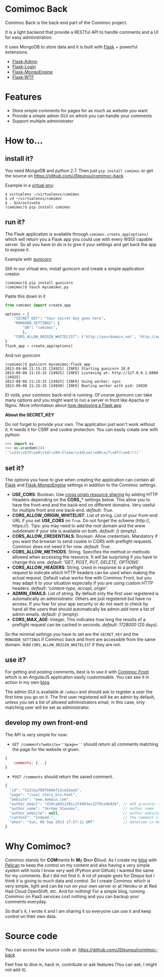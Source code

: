 # Comimoc Back

Comimoc Back is the back-end part of the Comimoc project.

It is a light backend that provide a RESTful API to handle comments and a UI for easy administration.

It uses MongoDB to store data and it is built with [Flask](http://flask.pocoo.org) + powerful extensions:

* [Flask-Admin](https://github.com/mrjoes/flask-admin/)
* [Flask-Login](https://github.com/maxcountryman/flask-login/)
* [Flask-MongoEngine](https://github.com/MongoEngine/flask-mongoengine/)
* [Flask-WTF](https://flask-wtf.readthedocs.org)


# Features

* Store simple comments for pages for as much as website you want
* Provide a simple admin GUI on which you can handle your comments
* Support multiple administrator


# How to...

## install it?

You need MongoDB and python 2.7.
Then just `pip install comimoc` or get the source on https://github.com/JSteunou/comimoc-back

Example in a [virtual env](http://www.virtualenv.org):

```shell
$ virtualenv ~/virtualenvs/comimoc
$ cd ~/virtualenvs/comimoc
$ . bin/activate
(comimoc)$ pip install comimoc
```

## run it?

The Flask application is available through `comimoc.create_app(options)` which will return you a Flask app you could use with every WSGI capable server. So all you have to do is to give it your settings and get back the app to expose it.

Example with [gunicorn](http://gunicorn.org):

Still in our virtual env, install gunicorn and create a simple application creator.

```shell
(comimoc)$ pip install gunicorn
(comimoc)$ touch mycomimoc.py
```

Paste this down in it

```python
from comimoc import create_app

options = {
    "SECRET_KEY": "Your secret key goes here",
    "MONGODB_SETTINGS": {
        "DB": "comimoc",
        },
    "CORS_ALLOW_ORIGIN_WHITELIST": ('http://yourdomain.net', 'http://www.yourdomain.net')
}
flask_app = create_app(options)
```

And run gunicorn

```shell
(comimoc)$ gunicorn mycomimoc:flask_app
2013-09-08 21:15:15 [24925] [INFO] Starting gunicorn 18.0
2013-09-08 21:15:15 [24925] [INFO] Listening at: http://127.0.0.1:8000 (24925)
2013-09-08 21:15:15 [24925] [INFO] Using worker: sync
2013-09-08 21:15:15 [24930] [INFO] Booting worker with pid: 24930
```

Et voilà, your comimoc back-end is running. Of course gunicorn can take many options and you might want to run a server in front like Apacha or Nginx. More information about [how deploying a Flask app](http://flask.pocoo.org/docs/deploying/others/)

**About the SECRET_KEY**

Do not forget to provide your own. The application just won't work without it. It needs it for CSRF and cookie protection. You can easily create one with python:

```python
>>> import os
>>> os.urandom(24)
'`\x13o\xb7N\xe8\x1ds\x04:Q\xeav\x10\xec\x06\xc7\x8fS\xe6)T1I'
```

## set it?

The options you have to give when creating the application can contain all [Flask](http://flask.pocoo.org/docs/config/#builtin-configuration-values) and [Flask-MongoEngine](https://flask-mongoengine.readthedocs.org/en/latest/) settings in addition to the Comimoc settings.

* **USE\_CORS**: Boolean. Use [cross origin resource sharing](https://developer.mozilla.org/en-US/docs/HTTP/Access_control_CORS) by adding HTTP Headers depending on the **CORS\_*** settings below. This allow you to have the front-end and the back-end on different domains. Very useful for multiple front and one back-end. *default: True*.
* **CORS\_ALLOW\_ORIGIN\_WHITELIST**: List of string. List of your front-end URL if you set **USE\_CORS** on `True`. Do not forget the scheme (http://, https://). Tips: you may need to add the root domain and the www subdomain if your site is available on both. *default: ()* (empty).
* **CORS\_ALLOW\_CREDENTIALS**: Boolean. Allow credentials. Mandatory if you want the browser to send cookie in CORS with preflight requests. Comimoc does not need it for now. *default: True*.
* **CORS\_ALLOW\_METHODS**: String. Specifies the method or methods allowed when accessing the resource. It will be surprising if you have to change this one. *default: 'GET, POST, PUT, DELETE, OPTIONS'*.
* **CORS\_ALLOW\_HEADERS**: String. Used in response to a preflight request to indicate which HTTP headers can be used when making the actual request. Default value works fine with Comimoc Front, but you may adapt it to your situation especially if you are using custom HTTP headers. *default: 'content-type, accept, origin'*.
* **ADMIN\_EMAILS**: List of string. By default only the first user registered is automatically an administrator. Others are just registered but have no access. If you fear for your app security or do not want to check by hand all the users that should automatically be admin add here a list of admin emails. *default: ()* (empty).
* **CORS\_MAX\_AGE**: Integer. This indicates how long the results of a preflight request can be cached in seconds. *default: 1728000* (20 days).

So the minimal settings you have to set are the `SECRET_KEY` and the `MONGODB_SETTINGS` if Comimoc back and front are accessible from the same domain. Add `CORS_ALLOW_ORIGIN_WHITELIST` if they are not.

## use it?

For getting and posting comments, best is to use it with [Comimoc Front](https://github.com/JSteunou/comimoc-front-angularjs) which is an AngularJS application easily customisable. You can see it in action in my own [blog](http://www.jeromesteunou.net).

The admin GUI is available at `/admin` and should ask to register a user the first time you go on it. The first user registered will be an admin by default, unless you set a list of allowed administrators email, in this case, only matching user will be set as administrator.

## develop my own front-end

The API is very simple for now:

* `GET /comments?website=''&page=''` should return all comments matching the page for the website id given.

```javascript
{
    comments: [...]
}
```

* `POST /comments` should return the saved comment.

```javascript
{
  "id": "522cba7897b60e713cd1bae5",
  "page": "/cool_story_bro.html",
  "website": "www.domain.com",
  "author_email": "d10ca8d11301c2f4993ac2279ce4b930", // md5 gravatar suitable email
  "author_name": "Jérôme Steunou",                    // author name
  "author_website": null,                             // author website (not mandatory)
  "content": "Indeed.",                               // the comment itself
  "when": "Sun, 08 Sep 2013 17:57:12 GMT"             // datetime in RFC 822 see http://tools.ietf.org/html/rfc822.html
}
```


# Why Comimoc?

Comimoc stands for **COM**ments **I**n **M**y **O**wn **C**loud. As I create my [blog](http://jeromesteunou.net) with [Pelican](http://docs.getpelican.com/) to keep the control on my content and also having a very simple system with tools I know very well (Python and Github) I wanted the same for my comments. But I did not find it. A lot of people goes for Disqus but I think it is giving to much data and control. So I create Comimoc which is very simple, light and can be run on your own server or at Heroku or at Red Had Cloud OpenShift, etc. And for nothing! For a simple blog, running Comimoc on PaaS services cost nothing and you can backup your comments everyday.

So that's it, I wrote it and I am sharing it so everyone can use it and keep control on their own data.


# Source code

You can access the source code at: https://github.com/JSteunou/comimoc-back

Feel free to dive in, hack in, contribute or ask features (You can ask, I might not add it).
